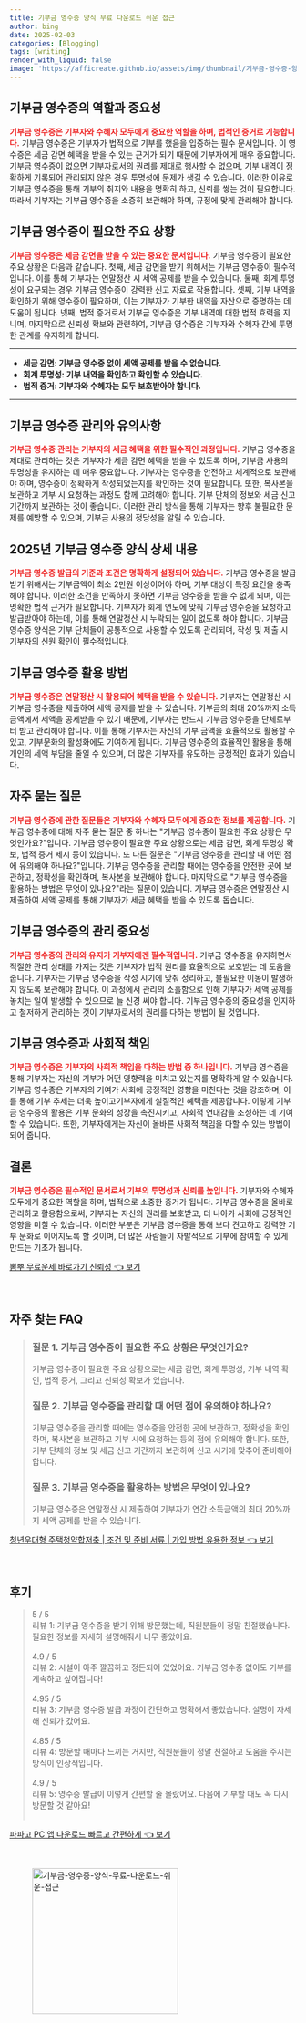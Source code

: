 ```yaml
---
title: 기부금 영수증 양식 무료 다운로드 쉬운 접근
author: bing
date: 2025-02-03
categories: [Blogging]
tags: [writing]
render_with_liquid: false
image: 'https://afficreate.github.io/assets/img/thumbnail/기부금-영수증-양식-무료-다운로드-쉬운-접근.webp'
---
```



<h2 id='기부금 영수증의 역할과 중요성'>기부금 영수증의 역할과 중요성</h2>

<p><b><span style="color: #ee2323;">기부금 영수증은 기부자와 수혜자 모두에게 중요한 역할을 하며, 법적인 증거로 기능합니다.</span></b> 기부금 영수증은 기부자가 법적으로 기부를 했음을 입증하는 필수 문서입니다. 이 영수증은 세금 감면 혜택을 받을 수 있는 근거가 되기 때문에 기부자에게 매우 중요합니다. 기부금 영수증이 없으면 기부자로서의 권리를 제대로 행사할 수 없으며, 기부 내역이 정확하게 기록되어 관리되지 않은 경우 투명성에 문제가 생길 수 있습니다. 이러한 이유로 기부금 영수증을 통해 기부의 취지와 내용을 명확히 하고, 신뢰를 쌓는 것이 필요합니다. 따라서 기부자는 기부금 영수증을 소중히 보관해야 하며, 규정에 맞게 관리해야 합니다.</p>

<h2 id='기부금 영수증 필요성'>기부금 영수증이 필요한 주요 상황</h2>

<p><b><span style="color: #ee2323;">기부금 영수증은 세금 감면을 받을 수 있는 중요한 문서입니다.</span></b> 기부금 영수증이 필요한 주요 상황은 다음과 같습니다. 첫째, 세금 감면을 받기 위해서는 기부금 영수증이 필수적입니다. 이를 통해 기부자는 연말정산 시 세액 공제를 받을 수 있습니다. 둘째, 회계 투명성이 요구되는 경우 기부금 영수증이 강력한 신고 자료로 작용합니다. 셋째, 기부 내역을 확인하기 위해 영수증이 필요하며, 이는 기부자가 기부한 내역을 자산으로 증명하는 데 도움이 됩니다. 넷째, 법적 증거로서 기부금 영수증은 기부 내역에 대한 법적 효력을 지니며, 마지막으로 신뢰성 확보와 관련하여, 기부금 영수증은 기부자와 수혜자 간에 투명한 관계를 유지하게 합니다.</p>

<hr />

<ul>
    <li><b>세금 감면: 기부금 영수증 없이 세액 공제를 받을 수 없습니다.</b></li>
    <li><b>회계 투명성: 기부 내역을 확인하고 확인할 수 있습니다.</b></li>
    <li><b>법적 증거: 기부자와 수혜자는 모두 보호받아야 합니다.</b></li>
</ul>

<hr />

<h2 id='기부금 영수증 관리'>기부금 영수증 관리와 유의사항</h2>

<p><b><span style="color: #ee2323;">기부금 영수증 관리는 기부자의 세금 혜택을 위한 필수적인 과정입니다.</span></b> 기부금 영수증을 제대로 관리하는 것은 기부자가 세금 감면 혜택을 받을 수 있도록 하며, 기부금 사용의 투명성을 유지하는 데 매우 중요합니다. 기부자는 영수증을 안전하고 체계적으로 보관해야 하며, 영수증이 정확하게 작성되었는지를 확인하는 것이 필요합니다. 또한, 복사본을 보관하고 기부 시 요청하는 과정도 함께 고려해야 합니다. 기부 단체의 정보와 세금 신고 기간까지 보관하는 것이 좋습니다. 이러한 관리 방식을 통해 기부자는 향후 불필요한 문제를 예방할 수 있으며, 기부금 사용의 정당성을 알릴 수 있습니다.</p>

<h2 id='기부금 영수증 발급 기준'>2025년 기부금 영수증 양식 상세 내용</h2>

<p><b><span style="color: #ee2323;">기부금 영수증 발급의 기준과 조건은 명확하게 설정되어 있습니다.</span></b> 기부금 영수증을 발급받기 위해서는 기부금액이 최소 2만원 이상이어야 하며, 기부 대상이 특정 요건을 충족해야 합니다. 이러한 조건을 만족하지 못하면 기부금 영수증을 받을 수 없게 되며, 이는 명확한 법적 근거가 필요합니다. 기부자가 회계 연도에 맞춰 기부금 영수증을 요청하고 발급받아야 하는데, 이를 통해 연말정산 시 누락되는 일이 없도록 해야 합니다. 기부금 영수증 양식은 기부 단체들이 공통적으로 사용할 수 있도록 관리되며, 작성 및 제출 시 기부자의 신원 확인이 필수적입니다.</p>

<h2 id='기부금 영수증 활용 방법'>기부금 영수증 활용 방법</h2>

<p><b><span style="color: #ee2323;">기부금 영수증은 연말정산 시 활용되어 혜택을 받을 수 있습니다.</span></b> 기부자는 연말정산 시 기부금 영수증을 제출하여 세액 공제를 받을 수 있습니다. 기부금의 최대 20%까지 소득금액에서 세액을 공제받을 수 있기 때문에, 기부자는 반드시 기부금 영수증을 단체로부터 받고 관리해야 합니다. 이를 통해 기부자는 자신의 기부 금액을 효율적으로 활용할 수 있고, 기부문화의 활성화에도 기여하게 됩니다. 기부금 영수증의 효율적인 활용을 통해 개인의 세액 부담을 줄일 수 있으며, 더 많은 기부자를 유도하는 긍정적인 효과가 있습니다.</p>

<h2 id='자주 묻는 질문'>자주 묻는 질문</h2>

<p><b><span style="color: #ee2323;">기부금 영수증에 관한 질문들은 기부자와 수혜자 모두에게 중요한 정보를 제공합니다.</span></b> 기부금 영수증에 대해 자주 묻는 질문 중 하나는 "기부금 영수증이 필요한 주요 상황은 무엇인가요?"입니다. 기부금 영수증이 필요한 주요 상황으로는 세금 감면, 회계 투명성 확보, 법적 증거 제시 등이 있습니다. 또 다른 질문은 "기부금 영수증을 관리할 때 어떤 점에 유의해야 하나요?"입니다. 기부금 영수증을 관리할 때에는 영수증을 안전한 곳에 보관하고, 정확성을 확인하며, 복사본을 보관해야 합니다. 마지막으로 "기부금 영수증을 활용하는 방법은 무엇이 있나요?"라는 질문이 있습니다. 기부금 영수증은 연말정산 시 제출하여 세액 공제를 통해 기부자가 세금 혜택을 받을 수 있도록 돕습니다.</p>

<h2 id='기부금 영수증의 관리의 중요성'>기부금 영수증의 관리 중요성</h2>

<p><b><span style="color: #ee2323;">기부금 영수증의 관리와 유지가 기부자에겐 필수적입니다.</span></b> 기부금 영수증을 유지하면서 적절한 관리 상태를 가지는 것은 기부자가 법적 권리를 효율적으로 보호받는 데 도움을 줍니다. 기부자는 기부금 영수증을 작성 시기에 맞춰 정리하고, 불필요한 이동이 발생하지 않도록 보관해야 합니다. 이 과정에서 관리의 소홀함으로 인해 기부자가 세액 공제를 놓치는 일이 발생할 수 있으므로 늘 신경 써야 합니다. 기부금 영수증의 중요성을 인지하고 철저하게 관리하는 것이 기부자로서의 권리를 다하는 방법이 될 것입니다.</p>

<h2 id='기부금 영수증과 사회적 책임'>기부금 영수증과 사회적 책임</h2>

<p><b><span style="color: #ee2323;">기부금 영수증은 기부자의 사회적 책임을 다하는 방법 중 하나입니다.</span></b> 기부금 영수증을 통해 기부자는 자신의 기부가 어떤 영향력을 미치고 있는지를 명확하게 알 수 있습니다. 기부금 영수증은 기부자의 기여가 사회에 긍정적인 영향을 미친다는 것을 강조하며, 이를 통해 기부 추세는 더욱 높이고기부자에게 실질적인 혜택을 제공합니다. 이렇게 기부금 영수증의 활용은 기부 문화의 성장을 촉진시키고, 사회적 연대감을 조성하는 데 기여할 수 있습니다. 또한, 기부자에게는 자신이 올바른 사회적 책임을 다할 수 있는 방법이 되어 줍니다.</p>

<h2 id='결론'>결론</h2>

<p><b><span style="color: #ee2323;">기부금 영수증은 필수적인 문서로서 기부의 투명성과 신뢰를 높입니다.</span></b> 기부자와 수혜자 모두에게 중요한 역할을 하며, 법적으로 소중한 증거가 됩니다. 기부금 영수증을 올바로 관리하고 활용함으로써, 기부자는 자신의 권리를 보호받고, 더 나아가 사회에 긍정적인 영향을 미칠 수 있습니다. 이러한 부분은 기부금 영수증을 통해 보다 견고하고 강력한 기부 문화로 이어지도록 할 것이며, 더 많은 사람들이 자발적으로 기부에 참여할 수 있게 만드는 기초가 됩니다.</p>


<p><a class="click-button" title="뽐뿌 무료운세 바로가기 신뢰성" href="https://afficreate.github.io/posts/%EB%BD%90%EB%BF%8C-%EB%AC%B4%EB%A3%8C%EC%9A%B4%EC%84%B8-%EB%B0%94%EB%A1%9C%EA%B0%80%EA%B8%B0-%EC%8B%A0%EB%A2%B0%EC%84%B1/" rel="dofollow">뽐뿌 무료운세 바로가기 신뢰성 👈 보기</a></p><br>
<h2 id='자주_찾는_FAQ'>자주 찾는 FAQ</h2>
<div itemscope="" itemtype="https://schema.org/FAQPage"> 
<blockquote> 
<div itemscope="" itemprop="mainEntity" itemtype="https://schema.org/Question"> 
<h3 itemprop="name">질문 1. 기부금 영수증이 필요한 주요 상황은 무엇인가요?</h3> 
<div itemscope="" itemprop="acceptedAnswer" itemtype="https://schema.org/Answer"> 
<span itemprop="text"> 
<p>기부금 영수증이 필요한 주요 상황으로는 세금 감면, 회계 투명성, 기부 내역 확인, 법적 증거, 그리고 신뢰성 확보가 있습니다.</p> 
</span> 
</div> 
</div> 
<div itemscope="" itemprop="mainEntity" itemtype="https://schema.org/Question"> 
<h3 itemprop="name">질문 2. 기부금 영수증을 관리할 때 어떤 점에 유의해야 하나요?</h3> 
<div itemscope="" itemprop="acceptedAnswer" itemtype="https://schema.org/Answer"> 
<span itemprop="text"> 
<p>기부금 영수증을 관리할 때에는 영수증을 안전한 곳에 보관하고, 정확성을 확인하며, 복사본을 보관하고 기부 시에 요청하는 등의 점에 유의해야 합니다. 또한, 기부 단체의 정보 및 세금 신고 기간까지 보관하여 신고 시기에 맞추어 준비해야 합니다.</p> 
</span> 
</div> 
</div> 
<div itemscope="" itemprop="mainEntity" itemtype="https://schema.org/Question"> 
<h3 itemprop="name">질문 3. 기부금 영수증을 활용하는 방법은 무엇이 있나요?</h3> 
<div itemscope="" itemprop="acceptedAnswer" itemtype="https://schema.org/Answer"> 
<span itemprop="text"> 
<p>기부금 영수증은 연말정산 시 제출하여 기부자가 연간 소득금액의 최대 20%까지 세액 공제를 받을 수 있습니다.</p> 
</span> 
</div> 
</div> 
</blockquote> 
</div>
<p><a class="click-button" title="청년우대형 주택청약합저축 | 조건 및 준비 서류 | 가입 방법 유용한 정보" href="https://afficreate.github.io/posts/%EC%B2%AD%EB%85%84%EC%9A%B0%EB%8C%80%ED%98%95-%EC%A3%BC%ED%83%9D%EC%B2%AD%EC%95%BD%ED%95%A9%EC%A0%80%EC%B6%95-%EC%A1%B0%EA%B1%B4-%EB%B0%8F-%EC%A4%80%EB%B9%84-%EC%84%9C%EB%A5%98-%EA%B0%80%EC%9E%85-%EB%B0%A9%EB%B2%95-%EC%9C%A0%EC%9A%A9%ED%95%9C-%EC%A0%95%EB%B3%B4/" rel="dofollow">청년우대형 주택청약합저축 | 조건 및 준비 서류 | 가입 방법 유용한 정보 👈 보기</a></p><br>
<h2 id='후기'>후기</h2>
<div itemscope itemtype="https://schema.org/Product">
  <blockquote>
  <div itemprop="review" itemscope itemtype="https://schema.org/Review">
      <div itemprop="reviewRating" itemscope itemtype="https://schema.org/Rating"> <span itemprop="ratingValue">5</span> / <span itemprop="bestRating">5</span> </div>
      <span itemprop="reviewBody">리뷰 1: 기부금 영수증을 받기 위해 방문했는데, 직원분들이 정말 친절했습니다. 필요한 정보를 자세히 설명해줘서 너무 좋았어요.</span>
  </div>
  <br>
  <div itemprop="review" itemscope itemtype="https://schema.org/Review">
      <div itemprop="reviewRating" itemscope itemtype="https://schema.org/Rating"> <span itemprop="ratingValue">4.9</span> / <span itemprop="bestRating">5</span> </div>
      <span itemprop="reviewBody">리뷰 2: 시설이 아주 깔끔하고 정돈되어 있었어요. 기부금 영수증 없이도 기부를 계속하고 싶어집니다!</span>
  </div>
  <br>
  <div itemprop="review" itemscope itemtype="https://schema.org/Review">
      <div itemprop="reviewRating" itemscope itemtype="https://schema.org/Rating"> <span itemprop="ratingValue">4.95</span> / <span itemprop="bestRating">5</span> </div>
      <span itemprop="reviewBody">리뷰 3: 기부금 영수증 발급 과정이 간단하고 명확해서 좋았습니다. 설명이 자세해 신뢰가 갔어요.</span>
  </div>
  <br>
  <div itemprop="review" itemscope itemtype="https://schema.org/Review">
      <div itemprop="reviewRating" itemscope itemtype="https://schema.org/Rating"> <span itemprop="ratingValue">4.85</span> / <span itemprop="bestRating">5</span> </div>
      <span itemprop="reviewBody">리뷰 4: 방문할 때마다 느끼는 거지만, 직원분들이 정말 친절하고 도움을 주시는 방식이 인상적입니다.</span>
  </div>
  <br>
  <div itemprop="review" itemscope itemtype="https://schema.org/Review">
      <div itemprop="reviewRating" itemscope itemtype="https://schema.org/Rating"> <span itemprop="ratingValue">4.9</span> / <span itemprop="bestRating">5</span> </div>
      <span itemprop="reviewBody">리뷰 5: 영수증 발급이 이렇게 간편할 줄 몰랐어요. 다음에 기부할 때도 꼭 다시 방문할 것 같아요!</span>
  </div>
  <br>
  </blockquote>
</div>
<p><a class="click-button" title="파파고 PC 앱 다운로드 빠르고 간편하게" href="https://afficreate.github.io/posts/%ED%8C%8C%ED%8C%8C%EA%B3%A0-PC-%EC%95%B1-%EB%8B%A4%EC%9A%B4%EB%A1%9C%EB%93%9C-%EB%B9%A0%EB%A5%B4%EA%B3%A0-%EA%B0%84%ED%8E%B8%ED%95%98%EA%B2%8C/" rel="dofollow">파파고 PC 앱 다운로드 빠르고 간편하게 👈 보기</a></p><br>
<figure class="image"><img src="https://afficreate.github.io/assets/img/thumbnail/기부금-영수증-양식-무료-다운로드-쉬운-접근.webp" alt="기부금-영수증-양식-무료-다운로드-쉬운-접근" width="256" height="256"></figure>